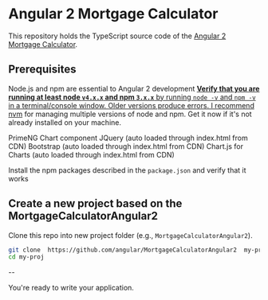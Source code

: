 # Angular 2 Mortgage Calculator

This repository holds the TypeScript source code of the [Angular 2 Mortgage Calculator](https://github.com/JozefJarosciak/MortgageCalculatorAngular2).

## Prerequisites

Node.js and npm are essential to Angular 2 development <a href="https://docs.npmjs.com/getting-started/installing-node" target="_blank" title="Installing Node.js and updating npm">
**Verify that you are running at least node `v4.x.x` and npm `3.x.x`**
by running `node -v` and `npm -v` in a terminal/console window.
Older versions produce errors.
I recommend [nvm](https://github.com/creationix/nvm) for managing multiple versions of node and npm.
Get it now</a> if it's not already installed on your machine.

PrimeNG Chart component
JQuery (auto loaded through index.html from CDN)
Bootstrap (auto loaded through index.html from CDN)
Chart.js for Charts  (auto loaded through index.html from CDN)  
 
Install the npm packages described in the `package.json` and verify that it works

## Create a new project based on the MortgageCalculatorAngular2

Clone this repo into new project folder (e.g., `MortgageCalculatorAngular2`).
```bash
git clone  https://github.com/angular/MortgageCalculatorAngular2  my-proj
cd my-proj
```


--

You're ready to write your application.
